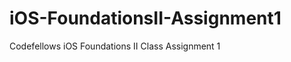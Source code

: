 iOS-FoundationsII-Assignment1
===============================
Codefellows iOS Foundations II Class Assignment 1
